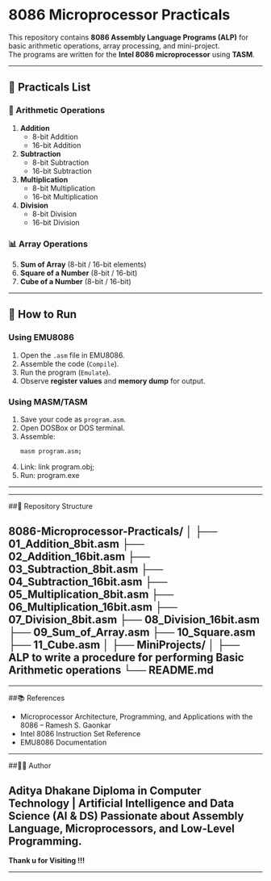# 8086 Microprocessor Practicals

This repository contains **8086 Assembly Language Programs (ALP)** for basic arithmetic operations, array processing, and mini-project.  
The programs are written for the **Intel 8086 microprocessor** using **TASM**.

---

## 📂 Practicals List

### 🔢 Arithmetic Operations
1. **Addition**
   - 8-bit Addition
   - 16-bit Addition
2. **Subtraction**
   - 8-bit Subtraction
   - 16-bit Subtraction
3. **Multiplication**
   - 8-bit Multiplication
   - 16-bit Multiplication
4. **Division**
   - 8-bit Division
   - 16-bit Division

### 📊 Array Operations
5. **Sum of Array** (8-bit / 16-bit elements)
6. **Square of a Number** (8-bit / 16-bit)
7. **Cube of a Number** (8-bit / 16-bit)

---

## 🚀 How to Run
### Using **EMU8086**
1. Open the `.asm` file in EMU8086.
2. Assemble the code (`Compile`).
3. Run the program (`Emulate`).
4. Observe **register values** and **memory dump** for output.

### Using **MASM/TASM**
1. Save your code as `program.asm`.
2. Open DOSBox or DOS terminal.
3. Assemble:
   ```bash
   masm program.asm;
4. Link:
  link program.obj;
5. Run:
  program.exe

---

---
##📁 Repository Structure

8086-Microprocessor-Practicals/
│
├── 01_Addition_8bit.asm
├── 02_Addition_16bit.asm
├── 03_Subtraction_8bit.asm
├── 04_Subtraction_16bit.asm
├── 05_Multiplication_8bit.asm
├── 06_Multiplication_16bit.asm
├── 07_Division_8bit.asm
├── 08_Division_16bit.asm
├── 09_Sum_of_Array.asm
├── 10_Square.asm
├── 11_Cube.asm
│
├── MiniProjects/
│   ├──  ALP to write a procedure for performing Basic Arithmetic operations
└── README.md
---

---
##📚 References

  - Microprocessor Architecture, Programming, and Applications with the 8086 – Ramesh S. Gaonkar
  - Intel 8086 Instruction Set Reference
  - EMU8086 Documentation
---

##👨‍💻 Author

**Aditya Dhakane**
Diploma in Computer Technology |  Artificial Intelligence and Data Science (AI & DS)
Passionate about Assembly Language, Microprocessors, and Low-Level Programming.
---

**Thank u for Visiting !!!**

---
